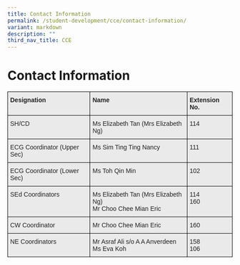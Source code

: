 ```yaml
---
title: Contact Information
permalink: /student-development/cce/contact-information/
variant: markdown
description: ""
third_nav_title: CCE
---
```

Contact Information
===================

<style type="text/css">
.tg  {border-collapse:collapse;border-spacing:0;}
.tg td{border-color:black;border-style:solid;border-width:1px;font-family:Arial, sans-serif;font-size:14px;
  overflow:hidden;padding:10px 5px;word-break:normal;}
.tg th{border-color:black;border-style:solid;border-width:1px;font-family:Arial, sans-serif;font-size:14px;
  font-weight:normal;overflow:hidden;padding:10px 5px;word-break:normal;}
.tg .tg-y7qa{background-color:#EAEAEA;color:#222;text-align:left;vertical-align:top}
.tg .tg-rj1p{background-color:#EAEAEA;color:#222;font-weight:bold;text-align:left;vertical-align:top}
</style>
<table class="tg">
<thead>
  <tr>
    <th class="tg-rj1p"><span style="color:#222">Designation</span></th>
    <th class="tg-rj1p"><span style="color:#222">Name</span></th>
    <th class="tg-rj1p"><span style="color:#222">Extension No.</span></th>
  </tr>
</thead>
<tbody>
  <tr>
    <td class="tg-y7qa"><span style="color:#222">SH/CD</span></td>
    <td class="tg-y7qa"><span style="color:#222">Ms Elizabeth Tan (Mrs Elizabeth Ng)</span></td>
    <td class="tg-y7qa"><span style="color:#222">114</span></td>
  </tr>
  <tr>
    <td class="tg-y7qa"><span style="color:#222">ECG Coordinator (Upper Sec)</span></td>
    <td class="tg-y7qa"><span style="color:#222">Ms Sim Ting Ting Nancy</span></td>
    <td class="tg-y7qa"><span style="color:#222">111</span><br><br></td>
  </tr>
  <tr>
    <td class="tg-y7qa"><span style="color:#222">ECG Coordinator (Lower Sec)</span></td>
    <td class="tg-y7qa"><span style="color:#222">Ms Toh Qin Min</span></td>
    <td class="tg-y7qa"><span style="color:#222">102</span></td>
  </tr>
  <tr>
    <td class="tg-y7qa"><span style="color:#222">SEd Coordinators</span></td>
    <td class="tg-y7qa"><span style="color:#222">Ms Elizabeth Tan (Mrs Elizabeth Ng)</span><br><span style="color:#222">Mr Choo Chee Mian Eric</span></td>
    <td class="tg-y7qa"><span style="color:#222">114</span><br><span style="color:#222">160</span></td>
  </tr>
  <tr>
    <td class="tg-y7qa"><span style="color:#222">CW Coordinator</span></td>
    <td class="tg-y7qa"><span style="color:#222">Mr Choo Chee Mian Eric</span></td>
    <td class="tg-y7qa"><span style="color:#222">160</span></td>
  </tr>
  <tr>
    <td class="tg-y7qa"><span style="color:#222">NE Coordinators</span></td>
    <td class="tg-y7qa"><span style="color:#222">Mr Asraf Ali s/o A A Anverdeen</span><br><span style="color:#222">Ms Eva Koh</span></td>
    <td class="tg-y7qa"><span style="color:#222">158</span><br><span style="color:#222">106</span></td>
  </tr>
</tbody>
</table>
